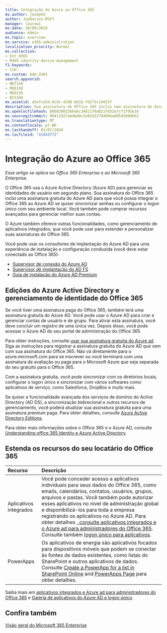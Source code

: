 ```yaml
---
title: Integração do Azure ao Office 365
ms.author: josephd
author: JoeDavies-MSFT
manager: laurawi
ms.date: 10/09/2019
audience: Admin
ms.topic: overview
ms.service: o365-administration
localization_priority: Normal
ms.collection:
- Ent_O365
- M365-identity-device-management
f1.keywords:
- CSH
ms.custom: Adm_O365
search.appverid:
- MET150
- MOE150
- MED150
- BCS160
ms.assetid: a5efce5d-9c9c-4190-b61b-fd273c1d425f
description: Sua assinatura do Office 365 inclui uma assinatura do Azure AD. Integre o Office 365 com o Azure AD se você quiser sincronização de senha ou logon único com seu ambiente local.
ms.openlocfilehash: b8b828033b6abc3481170a821fd32e7cf1f02e16
ms.sourcegitcommit: 99411927abdb40c2e82d2279489ba60545989bb1
ms.translationtype: MT
ms.contentlocale: pt-BR
ms.lasthandoff: 02/07/2020
ms.locfileid: "41843772"
---
```

# <a name="azure-integration-with-office-365"></a>Integração do Azure ao Office 365

*Esse artigo se aplica ao Office 365 Enterprise e ao Microsoft 365 Enterprise.*

O Office 365 usa o Azure Active Directory (Azure AD) para gerenciar as identidades de usuário em segundo plano. Sua assinatura do Office 365 inclui uma assinatura gratuita do Azure AD para que você possa integrar o Office 365 ao Azure AD se quiser sincronizar senhas ou configurar o logon único com seu ambiente local. Você também pode comprar recursos avançados para gerenciar melhor suas contas.
  
O Azure também oferece outras funcionalidades, como gerenciamento de aplicativos integrados, que você pode usar para estender e personalizar suas assinaturas do Office 365.
  
Você pode usar os consultores de implantação do Azure AD para uma experiência de instalação e configuração conduzida (você deve estar conectado ao Office 365):

 - [Supervisor de conexão do Azure AD](https://aka.ms/aadconnectpwsync)
 - [Supervisor de implantação do AD FS](https://aka.ms/adfsguidance)
 - [Guia de instalação do Azure AD Premium](https://aka.ms/aadpguidance)
  
## <a name="azure-ad-editions-and-office-365-identity-management"></a>Edições do Azure Active Directory e gerenciamento de identidade do Office 365

Se você tiver uma assinatura paga do Office 365, também terá uma assinatura gratuita do Azure AD. Você pode usar o Azure AD para criar e gerenciar contas de usuário e de grupo. Para ativar esta assinatura, você deve concluir um registro de uma única vez. Depois disso, você pode acessar o Azure AD do seu portal de administração do Office 365. 

Para obter instruções, consulte [usar sua assinatura gratuita do Azure ad](https://go.microsoft.com/fwlink/p/?LinkId=617127). Siga as instruções para registrar a assinatura gratuita do Azure AD que vem com sua assinatura do Office 365. Não vá diretamente para o azure.microsoft.com para se inscrever ou você terminará com uma assinatura de avaliação ou paga para o Microsoft Azure que seja separada do seu gratuito para o Office 365. 
  
Com a assinatura gratuita, você pode sincronizar com os diretórios locais, configurar o logon único e sincronizar com vários softwares como aplicativos de serviço, como Salesforce, DropBox e muito mais.
  
Se quiser a funcionalidade avançada dos serviços de domínio do Active Directory (AD DS), a sincronização bidirecional e outros recursos de gerenciamento, você poderá atualizar sua assinatura gratuita para uma assinatura premium paga. Para obter detalhes, consulte [Azure Active Directory Editions](https://azure.microsoft.com/pricing/details/active-directory/).
  
Para obter mais informações sobre o Office 365 e o Azure AD, consulte [Understanding office 365 Identity e Azure Active Directory](https://docs.microsoft.com/office365/enterprise/about-office-365-identity).
  
## <a name="extend-the-capabilities-of-your-office-365-tenant"></a>Estenda os recursos do seu locatário do Office 365

|**Recurso**|**Descrição**|
|:-----|:-----|
|Aplicativos integrados  <br/> |Você pode conceder acesso a aplicativos individuais para seus dados do Office 365, como emails, calendários, contatos, usuários, grupos, arquivos e pastas. Você também pode autorizar esses aplicativos no nível de administração global e disponibilizá-los para toda a empresa registrando os aplicativos no Azure AD. Para obter detalhes [, consulte aplicativos integrados e o Azure ad para administradores do Office 365](https://support.office.com/article/cb2250e3-451e-416f-bf4e-363549652c2a).  <br/> Consulte também [logon único para aplicativos](https://go.microsoft.com/fwlink/p/?LinkId=698604).  <br/> |
|PowerApps  <br/> | Os aplicativos de energia são aplicativos focados para dispositivos móveis que podem se conectar às fontes de dados existentes, como listas do SharePoint e outros aplicativos de dados. Consulte [Create a PowerApp for a list in SharePoint Online](https://support.office.com/article/9338b2d2-67ac-4b81-8e67-97da27e5e9ab) and [PowerApps Page](https://powerapps.microsoft.com/) para obter detalhes.  <br/> |
   
Saiba mais em [aplicativos integrados e Azure ad para administradores do Office 365](integrated-apps-and-azure-ads.md) e [Galeria de aplicativos do Azure AD e logon único](https://docs.microsoft.com/azure/active-directory/manage-apps/what-is-single-sign-on).

## <a name="see-also"></a>Confira também

[Visão geral do Microsoft 365 Enterprise](https://docs.microsoft.com/microsoft-365/enterprise/microsoft-365-overview)
